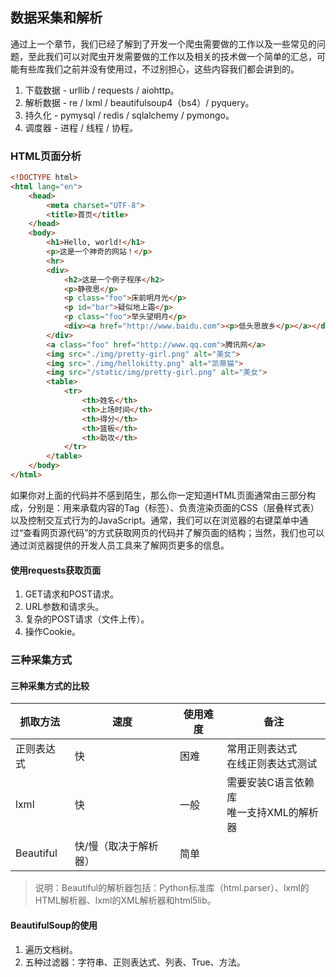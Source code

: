 ## 数据采集和解析

通过上一个章节，我们已经了解到了开发一个爬虫需要做的工作以及一些常见的问题，至此我们可以对爬虫开发需要做的工作以及相关的技术做一个简单的汇总，可能有些库我们之前并没有使用过，不过别担心，这些内容我们都会讲到的。

1. 下载数据 - urllib / requests / aiohttp。
2. 解析数据 - re / lxml / beautifulsoup4（bs4）/ pyquery。
3. 持久化 - pymysql / redis / sqlalchemy / pymongo。
4. 调度器 - 进程 / 线程 / 协程。

### HTML页面分析

```HTML
<!DOCTYPE html>
<html lang="en">
    <head>
        <meta charset="UTF-8">
        <title>首页</title>
    </head>
    <body>
        <h1>Hello, world!</h1>
        <p>这是一个神奇的网站！</p>
        <hr>
        <div>
            <h2>这是一个例子程序</h2>
            <p>静夜思</p>
            <p class="foo">床前明月光</p>
            <p id="bar">疑似地上霜</p>
            <p class="foo">举头望明月</p>
            <div><a href="http://www.baidu.com"><p>低头思故乡</p></a></div>
        </div>
        <a class="foo" href="http://www.qq.com">腾讯网</a>
        <img src="./img/pretty-girl.png" alt="美女">
        <img src="./img/hellokitty.png" alt="凯蒂猫">
        <img src="/static/img/pretty-girl.png" alt="美女">
        <table>
            <tr>
                <th>姓名</th>
                <th>上场时间</th>
                <th>得分</th>
                <th>篮板</th>
                <th>助攻</th>
            </tr>
        </table>
    </body>
</html>
```

如果你对上面的代码并不感到陌生，那么你一定知道HTML页面通常由三部分构成，分别是：用来承载内容的Tag（标签）、负责渲染页面的CSS（层叠样式表）以及控制交互式行为的JavaScript。通常，我们可以在浏览器的右键菜单中通过“查看网页源代码”的方式获取网页的代码并了解页面的结构；当然，我们也可以通过浏览器提供的开发人员工具来了解网页更多的信息。

#### 使用requests获取页面

1. GET请求和POST请求。
2. URL参数和请求头。
3. 复杂的POST请求（文件上传）。
4. 操作Cookie。

### 三种采集方式

#### 三种采集方式的比较

| 抓取方法   | 速度                  | 使用难度 | 备注                                       |
| ---------- | --------------------- | -------- | ------------------------------------------ |
| 正则表达式 | 快                    | 困难     | 常用正则表达式<br>在线正则表达式测试       |
| lxml       | 快                    | 一般     | 需要安装C语言依赖库<br>唯一支持XML的解析器 |
| Beautiful  | 快/慢（取决于解析器） | 简单     |                                            |

> 说明：Beautiful的解析器包括：Python标准库（html.parser）、lxml的HTML解析器、lxml的XML解析器和html5lib。

#### BeautifulSoup的使用

1. 遍历文档树。
2. 五种过滤器：字符串、正则表达式、列表、True、方法。

